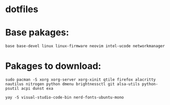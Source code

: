 # dotfiles

# Base pakages:

```base base-devel linux linux-firmware neovim intel-ucode networkmanager```


# Pakages to download:

```sudo pacman -S xorg xorg-server xorg-xinit qtile firefox alacritty nautilus nitrogen python dmenu brightnessctl git alsa-utils python-psutil acpi dunst exa```

```yay -S visual-studio-code-bin nerd-fonts-ubuntu-mono```
